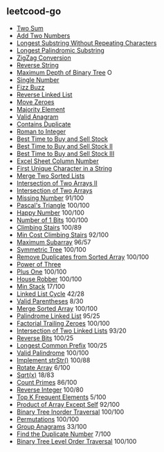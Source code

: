 ## leetcood-go

* [Two Sum](code/two_sum.go)
* [Add Two Numbers](code/add_two_numbers.go)
* [Longest Substring Without Repeating Characters](code/longest_substring_without_repeating_characters.go)
* [Longest Palindromic Substring](code/longest_palindromic_substring.go)
* [ZigZag Conversion](code/zigzag_conversion.go)
* [Reverse String](code/reverse_string.go)
* [Maximum Depth of Binary Tree](code/maximum_depth_of_binary_tree.go) O
* [Single Number](code/single_number.go)
* [Fizz Buzz](code/fizz_buzz.go)
* [Reverse Linked List](code/reverse_linked_list.go)
* [Move Zeroes](code/move_zeroes.go)
* [Majority Element](code/majority_element.go)
* [Valid Anagram](code/valid_anagram.go)
* [Contains Duplicate](code/contains_duplicate.go)
* [Roman to Integer](code/roman_to_integer.go)
* [Best Time to Buy and Sell Stock](code/best_time_to_buy_and_sell_stock.go)
* [Best Time to Buy and Sell Stock II](code/best_time_to_buy_and_sell_stock_ii.go)
* [Best Time to Buy and Sell Stock III](code/best_time_to_buy_and_sell_stock_iii.go)
* [Excel Sheet Column Number](code/excel_sheet_column_number.go)
* [First Unique Character in a String](code/first_unique_character_in_a_string.go)
* [Merge Two Sorted Lists](code/merge_two_sorted_lists.go)
* [Intersection of Two Arrays II](code/intersection_of_two_arrays_ii.go)
* [Intersection of Two Arrays](code/intersection_of_two_arrays.go)
* [Missing Number](code/missing_number.go)   91/100
* [Pascal's Triangle](code/pascals_triangle.go) 100/100
* [Happy Number](code/happy_number.go) 100/100
* [Number of 1 Bits](code/number_of_1_bits.go) 100/100
* [Climbing Stairs](code/climbing_stairs.go) 100/89
* [Min Cost Climbing Stairs](code/min_cost_climbing_stairs.go) 92/100
* [Maximum Subarray](code/maximum_subarray.go) 96/57
* [Symmetric Tree](code/symmetric_tree.go) 100/100
* [Remove Duplicates from Sorted Array](code/remove_duplicates_from_sorted_array.go) 100/100
* [Power of Three](code/power_of_three.go) 
* [Plus One](code/plus_one.go) 100/100
* [House Robber](code/house_robber.go) 100/100
* [Min Stack](code/min_stack.go) 17/100
* [Linked List Cycle](code/linked_list_cycle.go) 42/28
* [Valid Parentheses](code/valid_parentheses.go) 8/30
* [Merge Sorted Array](code/merge_sorted_array.go) 100/100
* [Palindrome Linked List](code/palindrome_linked_list.go) 95/25
* [Factorial Trailing Zeroes](code/factorial_trailing_zeroes.go) 100/100
* [Intersection of Two Linked Lists](code/intersection_of_two_linked_lists.go) 93/20
* [Reverse Bits](code/reverse_bits.go) 100/25
* [Longest Common Prefix](code/longest_common_prefix.go) 100/25
* [Valid Palindrome](code/valid_palindrome.go) 100/100
* [Implement strStr()](code/implement_str_str.go) 100/88
* [Rotate Array](code/rotate_array.go) 6/100
* [Sqrt(x)](code/sqrt_x.go) 18/83
* [Count Primes](code/count_primes.go) 86/100
* [Reverse Integer](code/reverse_integer.go) 100/80
* [Top K Frequent Elements](code/top_k_frequent_elements.go) 5/100
* [Product of Array Except Self](code/product_of_array_except_self.go) 92/100
* [Binary Tree Inorder Traversal](code/Binary_tree_inorder_traversal.go) 100/100
* [Permutations](code/permutations.go) 100/100
* [Group Anagrams](code/group_anagrams.go) 33/100
* [Find the Duplicate Number](find_the_duplicate_number.go) 7/100
* [Binary Tree Level Order Traversal](binary_tree_level_order_traversal.go) 100/100
